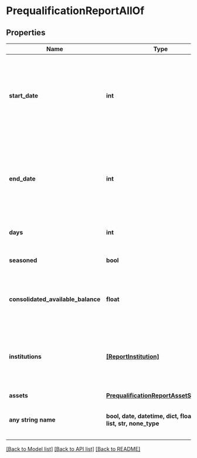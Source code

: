 # PrequalificationReportAllOf


## Properties
Name | Type | Description | Notes
------------ | ------------- | ------------- | -------------
**start_date** | **int** | The &#x60;postedDate&#x60; of the earliest transaction analyzed for the report. A date in Unix epoch time (in seconds). See: [Handling Epoch Dates and Times](https://developer.mastercard.com/open-banking-us/documentation/codes-and-formats/). | [optional] 
**end_date** | **int** | The &#x60;postedDate&#x60; of the latest transaction analyzed for the report. A date in Unix epoch time (in seconds). See: [Handling Epoch Dates and Times](https://developer.mastercard.com/open-banking-us/documentation/codes-and-formats/). | [optional] 
**days** | **int** | The number of days covered by the report | [optional] 
**seasoned** | **bool** | \&quot;true\&quot; if the report covers more than 180 days | [optional] 
**consolidated_available_balance** | **float** | The sum of available balance for all of the accounts included in the report | [optional] 
**institutions** | [**[ReportInstitution]**](ReportInstitution.md) | A list of institution records, including information about the individual accounts in this report | [optional] 
**assets** | [**PrequalificationReportAssetSummary**](PrequalificationReportAssetSummary.md) |  | [optional] 
**any string name** | **bool, date, datetime, dict, float, int, list, str, none_type** | any string name can be used but the value must be the correct type | [optional]

[[Back to Model list]](../README.md#documentation-for-models) [[Back to API list]](../README.md#documentation-for-api-endpoints) [[Back to README]](../README.md)


